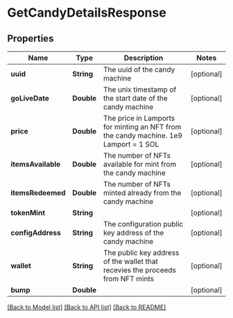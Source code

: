 # GetCandyDetailsResponse

## Properties
Name | Type | Description | Notes
------------ | ------------- | ------------- | -------------
**uuid** | **String** | The uuid of the candy machine | [optional] 
**goLiveDate** | **Double** | The unix timestamp of the start date of the candy machine  | [optional] 
**price** | **Double** | The price in Lamports for minting an NFT from the candy machine. 1e9 Lamport  &#x3D; 1 SOL  | [optional] 
**itemsAvailable** | **Double** | The number of NFTs available for mint from the candy machine  | [optional] 
**itemsRedeemed** | **Double** | The number of NFTs minted already from the candy machine  | [optional] 
**tokenMint** | **String** |  | [optional] 
**configAddress** | **String** | The configuration public key address of the candy machine  | [optional] 
**wallet** | **String** | The public key address of the wallet that recevies the proceeds from NFT mints  | [optional] 
**bump** | **Double** |  | [optional] 

[[Back to Model list]](../README.md#documentation-for-models) [[Back to API list]](../README.md#documentation-for-api-endpoints) [[Back to README]](../README.md)


